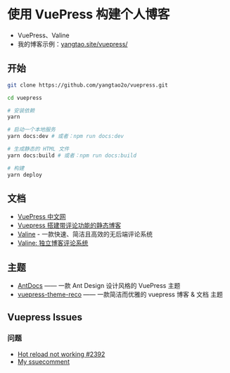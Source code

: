 # 使用 VuePress 构建个人博客

- VuePress、Valine
- 我的博客示例：[yangtao.site/vuepress/](https://www.yangtao.site/vuepress/)

## 开始

```bash
git clone https://github.com/yangtao2o/vuepress.git

cd vuepress

# 安装依赖
yarn

# 启动一个本地服务
yarn docs:dev # 或者：npm run docs:dev

# 生成静态的 HTML 文件
yarn docs:build # 或者：npm run docs:build

# 构建
yarn deploy
```

## 文档

- [VuePress 中文网](http://caibaojian.com/vuepress/)
- [Vuepress 搭建带评论功能的静态博客](https://www.vue-js.com/topic/5bf04edcfffaa30f33091dde)
- [Valine](https://valine.js.org/) - 一款快速、简洁且高效的无后端评论系统
- [Valine: 独立博客评论系统](https://deserts.io/diy-a-comment-system/)

## 主题

- [AntDocs](https://antdocs.seeyoz.cn/) —— 一款 Ant Design 设计风格的 VuePress 主题
- [vuepress-theme-reco](https://vuepress-theme-reco.recoluan.com/) —— 一款简洁而优雅的 vuepress 博客 & 文档 主题

## Vuepress Issues

### 问题

- [Hot reload not working #2392](https://github.com/vuejs/vuepress/issues/2392)
- [My ssuecomment](https://github.com/vuejs/vuepress/issues/2392#issuecomment-632448522)
